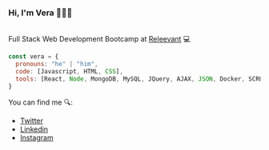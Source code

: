 ### Hi, I'm Vera 👋🧑‍💻

</br>Full Stack Web Development Bootcamp at <a href="https://www.releevant.com/">Releevant</a> 💻

```js
const vera = {
  pronouns: "he" | "him",
  code: [Javascript, HTML, CSS],
  tools: [React, Node, MongoDB, MySQL, JQuery, AJAX, JSON, Docker, SCRUM],
}
```

You can find me 🔍:
- [Twitter](https://twitter.com/JVera_95)
- [Linkedin](https://www.linkedin.com/in/jvera95/)
- [Instagram](https://www.instagram.com/josevr_95/)

<!--
**JVera95/JVera95** is a ✨ _special_ ✨ repository because its `README.md` (this file) appears on your GitHub profile.

Here are some ideas to get you started:

- 🔭 I’m currently working on ...
- 🌱 I’m currently learning ...
- 👯 I’m looking to collaborate on ...
- 🤔 I’m looking for help with ...
- 💬 Ask me about ...
- 📫 How to reach me: ...
- 😄 Pronouns: ...
- ⚡ Fun fact: ...
-->
